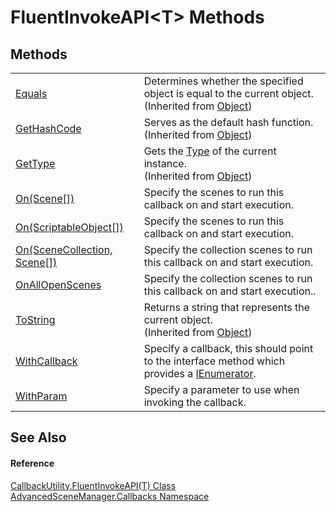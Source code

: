 # FluentInvokeAPI&lt;T&gt; Methods




## Methods
<table>
<tr>
<td><a href="https://learn.microsoft.com/dotnet/api/system.object.equals#system-object-equals(system-object)" target="_blank" rel="noopener noreferrer">Equals</a></td>
<td>Determines whether the specified object is equal to the current object.<br />(Inherited from <a href="https://learn.microsoft.com/dotnet/api/system.object" target="_blank" rel="noopener noreferrer">Object</a>)</td></tr>
<tr>
<td><a href="https://learn.microsoft.com/dotnet/api/system.object.gethashcode" target="_blank" rel="noopener noreferrer">GetHashCode</a></td>
<td>Serves as the default hash function.<br />(Inherited from <a href="https://learn.microsoft.com/dotnet/api/system.object" target="_blank" rel="noopener noreferrer">Object</a>)</td></tr>
<tr>
<td><a href="https://learn.microsoft.com/dotnet/api/system.object.gettype" target="_blank" rel="noopener noreferrer">GetType</a></td>
<td>Gets the <a href="https://learn.microsoft.com/dotnet/api/system.type" target="_blank" rel="noopener noreferrer">Type</a> of the current instance.<br />(Inherited from <a href="https://learn.microsoft.com/dotnet/api/system.object" target="_blank" rel="noopener noreferrer">Object</a>)</td></tr>
<tr>
<td><a href="M_AdvancedSceneManager_Callbacks_CallbackUtility_FluentInvokeAPI_1_On">On(Scene[])</a></td>
<td>Specify the scenes to run this callback on and start execution.</td></tr>
<tr>
<td><a href="M_AdvancedSceneManager_Callbacks_CallbackUtility_FluentInvokeAPI_1_On_2">On(ScriptableObject[])</a></td>
<td>Specify the scenes to run this callback on and start execution.</td></tr>
<tr>
<td><a href="M_AdvancedSceneManager_Callbacks_CallbackUtility_FluentInvokeAPI_1_On_1">On(SceneCollection, Scene[])</a></td>
<td>Specify the collection scenes to run this callback on and start execution.</td></tr>
<tr>
<td><a href="M_AdvancedSceneManager_Callbacks_CallbackUtility_FluentInvokeAPI_1_OnAllOpenScenes">OnAllOpenScenes</a></td>
<td>Specify the collection scenes to run this callback on and start execution..</td></tr>
<tr>
<td><a href="https://learn.microsoft.com/dotnet/api/system.object.tostring" target="_blank" rel="noopener noreferrer">ToString</a></td>
<td>Returns a string that represents the current object.<br />(Inherited from <a href="https://learn.microsoft.com/dotnet/api/system.object" target="_blank" rel="noopener noreferrer">Object</a>)</td></tr>
<tr>
<td><a href="M_AdvancedSceneManager_Callbacks_CallbackUtility_FluentInvokeAPI_1_WithCallback">WithCallback</a></td>
<td>Specify a callback, this should point to the interface method which provides a <a href="https://learn.microsoft.com/dotnet/api/system.collections.ienumerator" target="_blank" rel="noopener noreferrer">IEnumerator</a>.</td></tr>
<tr>
<td><a href="M_AdvancedSceneManager_Callbacks_CallbackUtility_FluentInvokeAPI_1_WithParam">WithParam</a></td>
<td>Specify a parameter to use when invoking the callback.</td></tr>
</table>

## See Also


#### Reference
<a href="T_AdvancedSceneManager_Callbacks_CallbackUtility_FluentInvokeAPI_1">CallbackUtility.FluentInvokeAPI(T) Class</a>  
<a href="N_AdvancedSceneManager_Callbacks">AdvancedSceneManager.Callbacks Namespace</a>  
